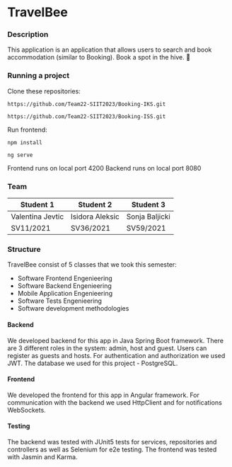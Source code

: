 # TravelBee
### Description
This application is an application that allows users to search and book accommodation (similar to Booking). 
Book a spot in the hive.  :bee:


### Running a project
Clone these repositories:

`https://github.com/Team22-SIIT2023/Booking-IKS.git`

`https://github.com/Team22-SIIT2023/Booking-ISS.git`

Run frontend:

`npm install`

`ng serve`

Frontend runs on local port 4200
Backend runs on local port 8080


### Team
| Student 1 | Student 2 | Student 3 | 
| -------- | -------- | -------- | 
| Valentina Jevtic | Isidora Aleksic | Sonja Baljicki |
| SV11/2021 | SV36/2021 | SV59/2021 |


### Structure
TravelBee consist of 5 classes that we took this semester:
-   Software Frontend Engenieering
-   Software Backend Engenieering
-   Mobile Application Engenieering
-   Software Tests Engenieering
-   Software development methodologies


#### Backend
We developed backend for this app in Java Spring Boot framework. There are 3 different roles in the system: admin, host and guest. Users can register as guests and hosts. For authentication and authorization we used JWT. The database we used for this project - PostgreSQL.


#### Frontend
We developed the frontend for this app in Angular framework. For communication with the backend we used HttpClient and for notifications WebSockets.


#### Testing 
The backend was tested with JUnit5 tests for services, repositories and controllers as well as Selenium for e2e testing. The frontend was tested with Jasmin and Karma.
